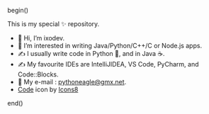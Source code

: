 begin()

This is my special ✨ repository.
- 👋 Hi, I’m ixodev.
- 👀 I’m interested in writing Java/Python/C++/C or Node.js apps.
- ✍️ I usually write code in Python 🐍, and in Java ☕.
- ✍️ My favourite IDEs are IntelliJIDEA, VS Code, PyCharm, and Code::Blocks.
- 📧 My e-mail : pythoneagle@gmx.net.
- <a target="_blank" href="https://icons8.com/icon/19293/code">Code</a> icon by <a target="_blank" href="https://icons8.com">Icons8</a>

end()
<!--
ixodev/ixodev is a ✨ special ✨ repository because its `README.md` (this file) appears on your GitHub profile.
You can click the Preview link to take a look at your changes.
-->


